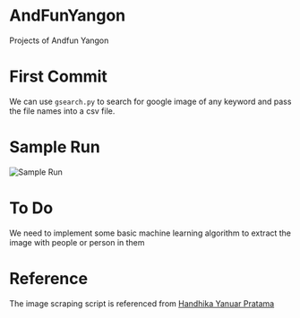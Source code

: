 # AndFunYangon
Projects of Andfun Yangon

# First Commit

We can use `gsearch.py` to search for google image of any keyword and pass the file names into a csv file.

# Sample Run
![Sample Run](https://github.com/htinaunglu/AndFunYangon/blob/main/images/sample%20run.gif)

# To Do

We need to implement some basic machine learning algorithm to extract the image with people or person in them

# Reference
The image scraping script is referenced from [Handhika Yanuar Pratama](https://python.plainenglish.io/how-to-automatically-download-bulk-images-for-your-dataset-using-python-f1efffba7a03) 
